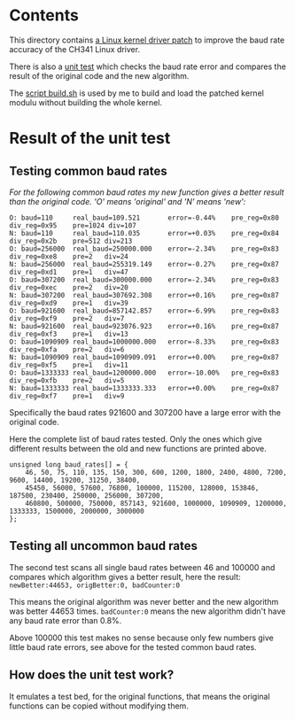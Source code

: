 # Contents
This directory contains [a Linux kernel driver patch](./Linux_4.14.114_ch341.patch) to improve the baud rate accuracy of the CH341 Linux driver.

There is also a [unit test](./check_baud_rates_unittest.c) which checks the baud rate error
and compares the result of the original code and the new algorithm.

The [script build.sh](./build.sh) is used by me to build and load the patched kernel modulu without building the whole kernel.

# Result of the unit test

## Testing common baud rates

*For the following common baud rates my new function gives a better result than the original code.
'O' means 'original' and 'N' means 'new':*
```
O: baud=110     real_baud=109.521       error=-0.44%    pre_reg=0x80    div_reg=0x95    pre=1024 div=107
N: baud=110     real_baud=110.035       error=+0.03%    pre_reg=0x84    div_reg=0x2b    pre=512 div=213
O: baud=256000  real_baud=250000.000    error=-2.34%    pre_reg=0x83    div_reg=0xe8    pre=2   div=24
N: baud=256000  real_baud=255319.149    error=-0.27%    pre_reg=0x87    div_reg=0xd1    pre=1   div=47
O: baud=307200  real_baud=300000.000    error=-2.34%    pre_reg=0x83    div_reg=0xec    pre=2   div=20
N: baud=307200  real_baud=307692.308    error=+0.16%    pre_reg=0x87    div_reg=0xd9    pre=1   div=39
O: baud=921600  real_baud=857142.857    error=-6.99%    pre_reg=0x83    div_reg=0xf9    pre=2   div=7
N: baud=921600  real_baud=923076.923    error=+0.16%    pre_reg=0x87    div_reg=0xf3    pre=1   div=13
O: baud=1090909 real_baud=1000000.000   error=-8.33%    pre_reg=0x83    div_reg=0xfa    pre=2   div=6
N: baud=1090909 real_baud=1090909.091   error=+0.00%    pre_reg=0x87    div_reg=0xf5    pre=1   div=11
O: baud=1333333 real_baud=1200000.000   error=-10.00%   pre_reg=0x83    div_reg=0xfb    pre=2   div=5
N: baud=1333333 real_baud=1333333.333   error=+0.00%    pre_reg=0x87    div_reg=0xf7    pre=1   div=9
```


Specifically the baud rates 921600 and 307200 have a large error with the original code.

Here the complete list of baud rates tested. Only the ones which give different results between the old
and new functions are printed above.

    unsigned long baud_rates[] = {
        46, 50, 75, 110, 135, 150, 300, 600, 1200, 1800, 2400, 4800, 7200, 9600, 14400, 19200, 31250, 38400,
        45450, 56000, 57600, 76800, 100000, 115200, 128000, 153846, 187500, 230400, 250000, 256000, 307200,
        460800, 500000, 750000, 857143, 921600, 1000000, 1090909, 1200000, 1333333, 1500000, 2000000, 3000000
    };
        
## Testing all uncommon baud rates

The second test scans all single baud rates between 46 and 100000 and compares which algorithm gives a
better result, here the result: `newBetter:44653, origBetter:0, badCounter:0`

This means the original algorithm was never better and the new algorithm was better 44653 times.
`badCounter:0` means the new algorithm didn't have any baud rate error than 0.8%.

Above 100000 this test makes no sense because only few numbers give little baud rate errors, see above
for the tested common baud rates.


## How does the unit test work?

It emulates a test bed, for the original functions, that means the original functions can be copied
without modifying them.


